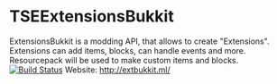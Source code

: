 # TSEExtensionsBukkit
ExtensionsBukkit is a modding API, that allows to create "Extensions". Extensions can add items, blocks, can handle events and more. Resourcepack will be used to make custom items and blocks.\
[![Build Status](http://ci.extbukkit.ml/buildStatus/icon?job=ExtensionsBukkit)](http://ci.extbukkit.ml/job/ExtensionsBukkit/)
Website: http://extbukkit.ml/
